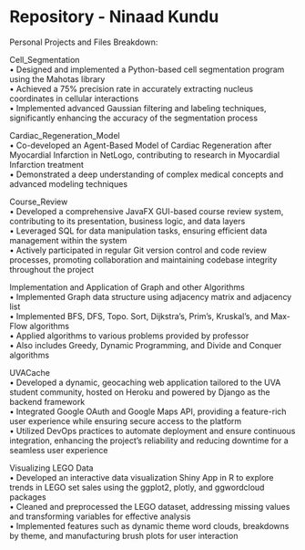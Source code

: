 # Repository - Ninaad Kundu
Personal Projects and Files Breakdown:

Cell_Segmentation<br/>
• Designed and implemented a Python-based cell segmentation program using the Mahotas library<br/>
• Achieved a 75% precision rate in accurately extracting nucleus coordinates in cellular interactions<br/>
• Implemented advanced Gaussian filtering and labeling techniques, significantly enhancing the accuracy of the segmentation process<br/>


Cardiac_Regeneration_Model<br/>
• Co-developed an Agent-Based Model of Cardiac Regeneration after Myocardial Infarction in NetLogo, contributing to research in Myocardial Infarction treatment<br/>
• Demonstrated a deep understanding of complex medical concepts and advanced modeling techniques<br/>


Course_Review<br/>
• Developed a comprehensive JavaFX GUI-based course review system, contributing to its presentation, business logic, and data layers<br/>
• Leveraged SQL for data manipulation tasks, ensuring efficient data management within the system<br/>
• Actively participated in regular Git version control and code review processes, promoting collaboration and maintaining codebase integrity throughout the project<br/>

Implementation and Application of Graph and other Algorithms<br/>
• Implemented Graph data structure using adjacency matrix and adjacency list<br/>
• Implemented BFS, DFS, Topo. Sort, Dijkstra’s, Prim’s, Kruskal’s, and Max-Flow algorithms<br/>
• Applied algorithms to various problems provided by professor<br/>
• Also includes Greedy, Dynamic Programming, and Divide and Conquer algorithms<br/>

UVACache<br/>
• Developed a dynamic, geocaching web application tailored to the UVA student community, hosted on Heroku and powered by Django as the backend framework<br/>
• Integrated Google OAuth and Google Maps API, providing a feature-rich user experience while ensuring secure access to the platform<br/>
• Utilized DevOps practices to automate deployment and ensure continuous integration, enhancing the project’s reliability and reducing downtime for a seamless user experience<br/>

Visualizing LEGO Data<br/>
• Developed an interactive data visualization Shiny App in R to explore trends in LEGO set sales using the ggplot2, plotly, and ggwordcloud packages<br/>
• Cleaned and preprocessed the LEGO dataset, addressing missing values and transforming variables for effective analysis<br/>
• Implemented features such as dynamic theme word clouds, breakdowns by theme, and manufacturing brush plots for user interaction<br/>
